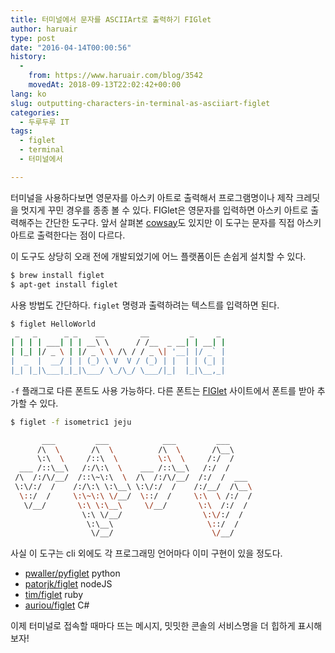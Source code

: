 ```yaml
---
title: 터미널에서 문자를 ASCIIArt로 출력하기 FIGlet
author: haruair
type: post
date: "2016-04-14T00:00:56"
history:
  - 
    from: https://www.haruair.com/blog/3542
    movedAt: 2018-09-13T22:02:42+00:00
lang: ko
slug: outputting-characters-in-terminal-as-asciiart-figlet
categories:
  - 두루두루 IT
tags:
  - figlet
  - terminal
  - 터미널에서

---
```

터미널을 사용하다보면 영문자를 아스키 아트로 출력해서 프로그램명이나 제작 크레딧을 멋지게 꾸민 경우를 종종 볼 수 있다. FIGlet은 영문자를 입력하면 아스키 아트로 출력해주는 간단한 도구다. 앞서 살펴본 [cowsay][1]도 있지만 이 도구는 문자를 직접 아스키 아트로 출력한다는 점이 다르다.

이 도구도 상당히 오래 전에 개발되었기에 어느 플랫폼이든 손쉽게 설치할 수 있다.

```bash
$ brew install figlet
$ apt-get install figlet
```

사용 방법도 간단하다. `figlet` 명령과 출력하려는 텍스트를 입력하면 된다.

```bash
$ figlet HelloWorld
 _   _      _ _    __        __         _     _ 
| | | | ___| | | __\ \      / /__  _ __| | __| |
| |_| |/ _ \ | |/ _ \ \ /\ / / _ \| '__| |/ _` |
|  _  |  __/ | | (_) \ V  V / (_) | |  | | (_| |
|_| |_|\___|_|_|\___/ \_/\_/ \___/|_|  |_|\__,_|
```

`-f` 플래그로 다른 폰트도 사용 가능하다. 다른 폰트는 [FIGlet][2] 사이트에서 폰트를 받아 추가할 수 있다.

```bash
$ figlet -f isometric1 jeju

       ___         ___            ___         ___     
      /\  \       /\  \          /\  \       /\__\    
      \:\  \     /::\  \         \:\  \     /:/  /    
  ___ /::\__\   /:/\:\  \    ___ /::\__\   /:/  /     
 /\  /:/\/__/  /::\~\:\  \  /\  /:/\/__/  /:/  /  ___ 
 \:\/:/  /    /:/\:\ \:\__\ \:\/:/  /    /:/__/  /\__\
  \::/  /     \:\~\:\ \/__/  \::/  /     \:\  \ /:/  /
   \/__/       \:\ \:\__\     \/__/       \:\  /:/  / 
                \:\ \/__/                  \:\/:/  /  
                 \:\__\                     \::/  /   
                  \/__/                      \/__/    
```

사실 이 도구는 cli 외에도 각 프로그래밍 언어마다 이미 구현이 있을 정도다.

  * [pwaller/pyfiglet][3] python
  * [patorjk/figlet][4] nodeJS
  * [tim/figlet][5] ruby
  * [auriou/figlet][6] C#

이제 터미널로 접속할 때마다 뜨는 메시지, 밋밋한 콘솔의 서비스명을 더 힙하게 표시해보자!

 [1]: http://haruair.com/blog/3521
 [2]: http://www.figlet.org/fontdb.cgi
 [3]: https://github.com/pwaller/pyfiglet
 [4]: https://www.npmjs.com/package/figlet
 [5]: https://github.com/tim/figlet
 [6]: https://github.com/auriou/FIGlet